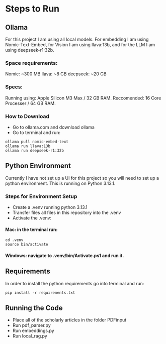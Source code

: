 # Steps to Run

## Ollama
For this project I am using all local models. For embedding I am using Nomic-Text-Embed, for Vision I am using llava:13b, and for the LLM I am using deepseek-r1:32b.

### Space requirements:
Nomic:         ~300 MB
llava:         ~8 GB
deepseek:      ~20 GB

### Specs:
Running using: Apple Silicon M3 Max / 32 GB RAM.
Reccomended: 16 Core Processer / 64 GB RAM.

### How to Download
- Go to ollama.com and download ollama
- Go to terminal and run:
```console
ollama pull nomic-embed-text
ollama run llava:13b
ollama run deepseek-r1:32b
```
 
## Python Environment
Currently I have not set up a UI for this project so you will need to set up a python environment. This is running on Python 3.13.1.
### Steps for Environment Setup
- Create a .venv running python 3.13.1
- Transfer files all files in this repository into the .venv
- Activate the .venv:
#### Mac: in the terminal run:
```console
cd .venv
source bin/activate
```
#### Windows: navigate to .venv/bin/Activate.ps1 and run it.

## Requirements
In order to install the python requirements go into terminal and run:
```console
pip install -r requirements.txt
```

## Running the Code
- Place all of the scholarly articles in the folder PDFinput
- Run pdf_parser.py
- Run embeddings.py
- Run local_rag.py
